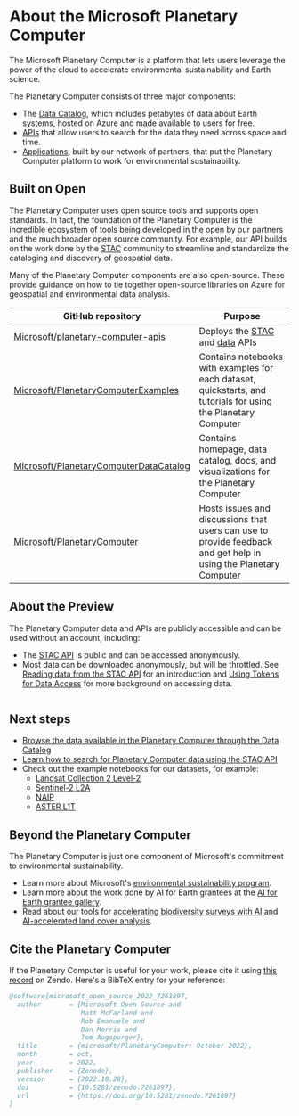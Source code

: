 # About the Microsoft Planetary Computer

The Microsoft Planetary Computer is a platform that lets users leverage the power of the cloud to accelerate environmental sustainability and Earth science.

The Planetary Computer consists of three major components:

- The [Data Catalog](https://planetarycomputer.microsoft.com/catalog), which includes petabytes of data about Earth systems, hosted on Azure and made available to users for free.
- [APIs](../reference/stac.md) that allow users to search for the data they need across space and time.
- [Applications](https://planetarycomputer.microsoft.com/applications), built by our network of partners, that put the Planetary Computer platform to work for environmental sustainability.

## Built on Open

The Planetary Computer uses open source tools and supports open standards. In fact, the foundation of the Planetary Computer is the incredible ecosystem of tools being developed in the open by our partners and the much broader open source community. For example, our API builds on the work done by the [STAC](https://stacspec.org/) community to streamline and standardize the cataloging and discovery of geospatial data.

Many of the Planetary Computer components are also open-source. These provide guidance on how to tie together open-source libraries on Azure for geospatial and environmental data analysis.

| GitHub repository                                                                                     | Purpose                                                                                                                                                                                |
|-------------------------------------------------------------------------------------------------------|----------------------------------------------------------------------------------------------------------------------------------------------------------------------------------------|
| [Microsoft/planetary-computer-apis](https://github.com/Microsoft/planetary-computer-apis)             | Deploys the [STAC](https://planetarycomputer.microsoft.com/docs/reference/stac/) and [data](https://planetarycomputer.microsoft.com/docs/reference/data/) APIs                         |
| [Microsoft/PlanetaryComputerExamples](https://github.com/microsoft/planetarycomputerexamples)         | Contains notebooks with examples for each dataset, quickstarts, and tutorials for using the Planetary Computer                                                                         |
| [Microsoft/PlanetaryComputerDataCatalog](https://github.com/microsoft/PlanetaryComputerDataCatalog)         | Contains homepage, data catalog, docs, and visualizations for the Planetary Computer |
| [Microsoft/PlanetaryComputer](https://github.com/microsoft/PlanetaryComputer)         | Hosts issues and discussions that users can use to provide feedback and get help in using the Planetary Computer |

## About the Preview

The Planetary Computer data and APIs are publicly accessible and can be used without an account, including:

- The [STAC API](../reference/stac) is public and can be accessed anonymously.
- Most data can be downloaded anonymously, but will be throttled. See [Reading data from the STAC API](../quickstarts/reading-stac.ipynb) for an introduction and [Using Tokens for Data Access](../concepts/sas) for more background on accessing data.

```{tip} To report issues, ask questions, or engage in community discussions please visit our [GitHub repository](https://github.com/microsoft/PlanetaryComputer).
```

## Next steps

- [Browse the data available in the Planetary Computer through the Data Catalog](https://planetarycomputer.microsoft.com/catalog)
- [Learn how to search for Planetary Computer data using the STAC API](../quickstarts/reading-stac.ipynb)
- Check out the example notebooks for our datasets, for example:
  - [Landsat Collection 2 Level-2](https://planetarycomputer.microsoft.com/dataset/landsat-c2-l2#Example-Notebook)
  - [Sentinel-2  L2A](https://planetarycomputer.microsoft.com/dataset/sentinel-2-l2a#Example-Notebook)
  - [NAIP](https://planetarycomputer.microsoft.com/dataset/naip#Example-Notebook)
  - [ASTER L1T](https://planetarycomputer.microsoft.com/dataset/aster-l1t#Example-Notebook)

## Beyond the Planetary Computer

The Planetary Computer is just one component of Microsoft's commitment to environmental sustainability.

- Learn more about Microsoft's [environmental sustainability program](https://www.microsoft.com/en-us/corporate-responsibility/sustainability).
- Learn more about the work done by AI for Earth grantees at the [AI for Earth grantee gallery](https://aka.ms/ai4egrantees).
- Read about our tools for [accelerating biodiversity surveys with AI](https://aka.ms/biodiversitysurveys) and [AI-accelerated land cover analysis](https://aka.ms/landcovermapping).

## Cite the Planetary Computer

If the Planetary Computer is useful for your work, please cite it using [this record](https://zenodo.org/record/7261897) on Zendo. Here's a BibTeX entry for your reference:

```bibtex
@software{microsoft_open_source_2022_7261897,
  author       = {Microsoft Open Source and
                  Matt McFarland and
                  Rob Emanuele and
                  Dan Morris and
                  Tom Augspurger},
  title        = {microsoft/PlanetaryComputer: October 2022},
  month        = oct,
  year         = 2022,
  publisher    = {Zenodo},
  version      = {2022.10.28},
  doi          = {10.5281/zenodo.7261897},
  url          = {https://doi.org/10.5281/zenodo.7261897}
}
```
